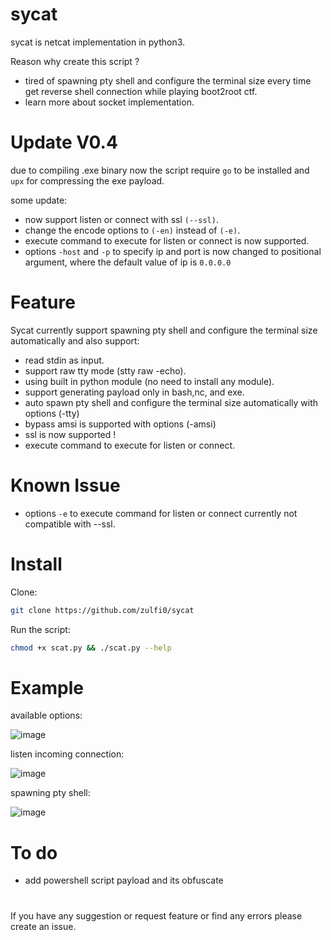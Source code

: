 # sycat
sycat is netcat implementation in python3.

Reason why create this script ?
- tired of spawning pty shell and configure the terminal size every time get reverse shell connection while playing boot2root ctf.
- learn more about socket implementation.

# Update V0.4
due to compiling .exe binary now the script require `go` to be installed and `upx` for compressing the exe payload.

some update:
- now support listen or connect with ssl `(--ssl)`.
- change the encode options to `(-en)` instead of `(-e)`.
- execute command to execute for listen or connect is now supported.
- options `-host` and `-p` to specify ip and port is now changed to positional argument, where the default value of ip is `0.0.0.0`

# Feature
Sycat currently support spawning pty shell and configure the terminal size automatically and also support:
-  read stdin as input.
-  support raw tty mode (stty raw -echo).
-  using built in python module (no need to install any module).
-  support generating payload only in bash,nc, and exe.
-  auto spawn pty shell and configure the terminal size automatically with options (-tty)
-  bypass amsi is supported with options (-amsi)
-  ssl is now supported !
-  execute command to  execute for listen or connect.

# Known Issue
- options `-e` to execute command for listen or connect currently not compatible with --ssl.

# Install 
Clone:
```bash
git clone https://github.com/zulfi0/sycat
```
Run the script:
```bash
chmod +x scat.py && ./scat.py --help
```

# Example
available options:

![image](https://github.com/zulfi0/sycat/assets/68773572/f71d14fc-4d92-4332-be30-928d7f15c770)

listen incoming connection:

![image](https://github.com/zulfi0/sycat/assets/68773572/239a6d44-e373-4918-b1d8-4b5d2c7c3c28)

spawning pty shell:

![image](https://github.com/zulfi0/sycat/assets/68773572/0d877094-cc08-45e8-8061-206c95c0e6ee)

# To do
- add powershell script payload and its obfuscate

#
If you have any suggestion or request feature or find any errors please create an issue.
